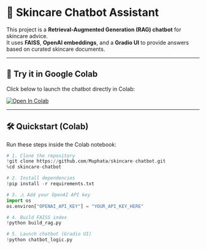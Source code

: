 # 🌸 Skincare Chatbot Assistant

This project is a **Retrieval-Augmented Generation (RAG) chatbot** for skincare advice.  
It uses **FAISS**, **OpenAI embeddings**, and a **Gradio UI** to provide answers based on curated skincare documents.

---

## 🚀 Try it in Google Colab

Click below to launch the chatbot directly in Colab:

[![Open In Colab](https://colab.research.google.com/assets/colab-badge.svg)](https://colab.research.google.com/github/Muphata/skincare-chatbot/blob/main/notebooks/skincare_demo.ipynb)

---

## 🛠️ Quickstart (Colab)

Run these steps inside the Colab notebook:

```python
# 1. Clone the repository
!git clone https://github.com/Muphata/skincare-chatbot.git
%cd skincare-chatbot

# 2. Install dependencies
!pip install -r requirements.txt

# 3. ⚠️ Add your OpenAI API key
import os
os.environ["OPENAI_API_KEY"] = "YOUR_API_KEY_HERE"

# 4. Build FAISS index
!python build_rag.py

# 5. Launch chatbot (Gradio UI)
!python chatbot_logic.py
